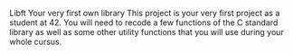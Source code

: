 Libft
Your very first own library
This project is your very first project as a student at 42. You will need to recode a few functions of the C standard library as well as some other utility functions that you will use during your whole cursus.
